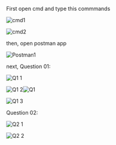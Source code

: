 First open cmd and type this commmands 


![cmd1](https://github.com/user-attachments/assets/f20221de-d668-4cde-8772-59b2040210b6)

![cmd2](https://github.com/user-attachments/assets/171c5c7b-d4f4-4e9c-abd8-6e49d890eac8)

then, open postman app

![Postman1](https://github.com/user-attachments/assets/420bd579-dce4-4e75-aac2-bb11dae13abc)

next, Question 01:

![Q1 1](https://github.com/user-attachments/assets/43d0f1c1-3ebc-419e-80fa-3e03334b2594)


![Q1 2](https://github.com/user-attachments/assets/d0f0e7ef-b02f-4df6-ae56-e2a27e1dd018)![Q1](https://github.com/user-attachments/assets/85e3c23a-fab7-49da-93af-cae4360aa5b1)


![Q1 3](https://github.com/user-attachments/assets/27fa4ddb-64f2-42c4-a8f9-350ecc00afc1)

Question 02:

![Q2 1](https://github.com/user-attachments/assets/b9f1dda0-dd22-404c-a43f-c153dc4b901d)


![Q2 2](https://github.com/user-attachments/assets/e335fb2b-a55d-4c2f-8933-b556aaf658a0)

